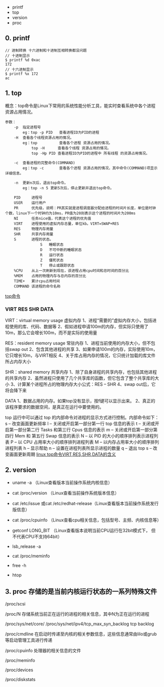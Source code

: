 
* printf
* top
* version
* proc

## 0. printf
```
// 进制转换 十六进制和十进制互相转换都没问题
// 十进制显示
$ printf %d 0xac
172
// 十六进制显示
$ printf %x 172
ac 
```

## 1. top
概念：top命令是Linux下常用的系统性能分析工具，能实时查看系统中各个进程资源占用情况。

```
参数：
	-p	指定进程号
		eg：top -p PID	查看进程ID为PID的进程
	-H	查看各个线程资源占用的情况。
		eg：top			查看各个进程 资源占用的情况。
			top	-H 		查看各个线程 资源占用的情况。
			top -Hp	PID	查看进程ID为PID的进程中 所有线程 的资源占用情况。
			
	-c	查看进程的完整命令(COMMAND)
		eg：top -c		查看各个进程 资源占用的情况，其中命令(COMMAND)项显示详细信息。
		
	-n	更新n次后，退出top命令。
		eg：top -n 5	更新5次后，停止更新并退出top命令。
```

```
    PID		进程号
	USER	运行用户
	PR		优先级，说明：PR其实就是进程调度器分配给进程的时间片长度，单位是时钟个数，linux下一个时钟约为10ms，PR值为20则表示这个进程的时间片为200ms
	NI		任务nice值，代表这个进程的优先值
	VIRT	进程使用的虚拟内存总量，单位kb。VIRT=SWAP+RES
	RES		物理内存用量
	SHR		共享内存用量
	S		进程的状态。
				S	睡眠状态
				D	不可中断的睡眠状态
				R	运行状态
				Z	僵死状态
				T	停止或跟踪状态
	%CPU	从上一次刷新到现在，该进程占用cpu时间和总时间的百分比
	%MEM	占用的物理内存与总内存的百分比
	TIME+	累计cpu占用时间
	COMMAND	该进程的命令名称
```
[top命令](https://blog.csdn.net/wodewutai17quiet/article/details/78187567 )

### VIRT RES SHR DATA
VIRT：virtual memory usage 虚拟内存
1、进程“需要的”虚拟内存大小，包括进程使用的库、代码、数据等
2、假如进程申请100m的内存，但实际只使用了10m，那么它会增长100m，而不是实际的使用量

RES：resident memory usage 常驻内存
1、进程当前使用的内存大小，但不包括swap out
2、包含其他进程的共享
3、如果申请100m的内存，实际使用10m，它只增长10m，与VIRT相反
4、关于库占用内存的情况，它只统计加载的库文件所占内存大小

SHR：shared memory 共享内存
1、除了自身进程的共享内存，也包括其他进程的共享内存
2、虽然进程只使用了几个共享库的函数，但它包含了整个共享库的大小
3、计算某个进程所占的物理内存大小公式：RES – SHR
4、swap out后，它将会降下来

DATA
1、数据占用的内存。如果top没有显示，按f键可以显示出来。
2、真正的该程序要求的数据空间，是真正在运行中要使用的。

top 运行中可以通过 top 的内部命令对进程的显示方式进行控制。内部命令如下：
s – 改变画面更新频率
l – 关闭或开启第一部分第一行 top 信息的表示
t – 关闭或开启第一部分第二行 Tasks 和第三行 Cpus 信息的表示
m – 关闭或开启第一部分第四行 Mem 和 第五行 Swap 信息的表示
N – 以 PID 的大小的顺序排列表示进程列表
P – 以 CPU 占用率大小的顺序排列进程列表
M – 以内存占用率大小的顺序排列进程列表
h – 显示帮助
n – 设置在进程列表所显示进程的数量
q – 退出 top
s – 改变画面更新周期
[linux top命令VIRT,RES,SHR,DATA的含义](https://javawind.net/p131)

## 2. version

* uname -a   （Linux查看版本当前操作系统内核信息）
* cat /proc/version （Linux查看当前操作系统版本信息）
* cat /etc/issue  或cat /etc/redhat-release（Linux查看版本当前操作系统发行版信息）
* cat /proc/cpuinfo （Linux查看cpu相关信息，包括型号、主频、内核信息等）
* getconf LONG_BIT  （Linux查看版本说明当前CPU运行在32bit模式下， 但不代表CPU不支持64bit）
* lsb_release -a

* cat /proc/meminfo
* free -h
* htop

## 3. proc 存储的是当前内核运行状态的一系列特殊文件

/proc/scsi

/proc/N 存储系统当前正在运行的进程的相关信息，其中N为正在运行的进程

/proc/sys/net/core/
/proc/sys/net/ipv4/tcp_max_syn_backlog  tcp backlog


/proc/cmdline 在启动时传递至内核的相关参数信息，这些信息通常由lilo或grub等启动管理工具进行传递

/proc/cpuinfo 处理器的相关信息的文件

/proc/meminfo 

/proc/devices 

/proc/diskstats 